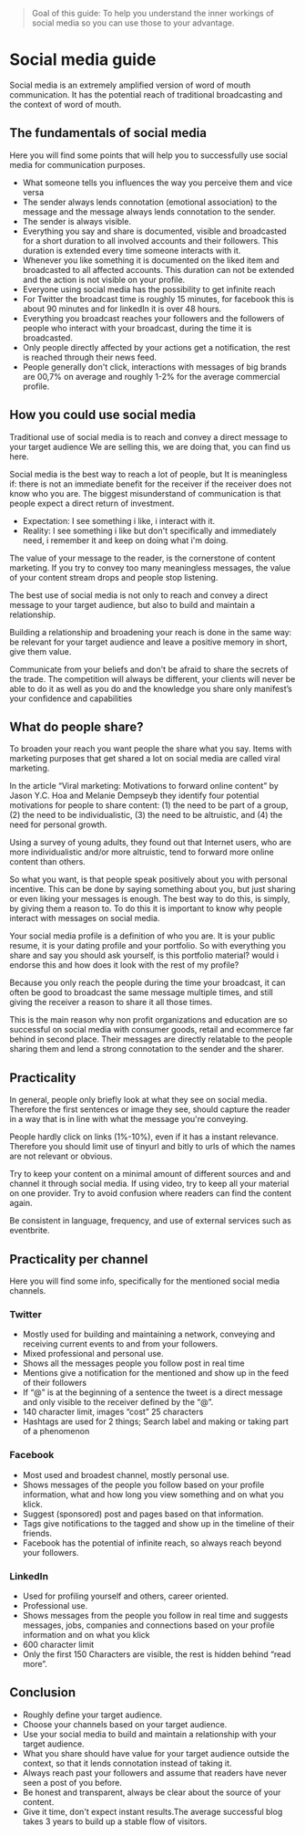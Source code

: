 > Goal of this guide: To help you understand the inner workings of social media so you can use those to your advantage.

# Social media guide

Social media is an extremely amplified version of word of mouth communication.
It has the potential reach of traditional broadcasting and the context of word of mouth.

## The fundamentals of social media

Here you will find some points that will help you to successfully use social media for communication purposes.

* What someone tells you influences the way you perceive them and vice versa
* The sender always lends connotation (emotional association) to the message and the message always lends connotation to the sender.
* The sender is always visible.
* Everything you say and share is documented, visible and broadcasted for a short duration to all involved accounts and their followers. This duration is extended every time someone interacts with it.
* Whenever you like something it is documented on the liked item and broadcasted to all affected accounts. This duration can not be extended and the action is not visible on your profile.
* Everyone using social media has the possibility to get infinite reach
* For Twitter the broadcast time is roughly 15 minutes, for facebook this is about 90 minutes and for linkedIn it is over 48 hours.
* Everything you broadcast reaches your followers and the followers of people who interact with your broadcast, during the time it is broadcasted.
* Only people directly affected by your actions get a notification, the rest is reached through their news feed.
* People generally don't click, interactions with messages of big brands are 00,7% on average and roughly 1-2% for the average commercial profile.

## How you could use social media

Traditional use of social media is to reach and convey a direct message to your target audience
We are selling this, we are doing that, you can find us here.

Social media is the best way to reach a lot of people, but It is meaningless if: there is not an immediate benefit for the receiver if the receiver does not know who you are. The biggest misunderstand of communication is that people expect a direct return of investment.

* Expectation: I see something i like, i interact with it.
* Reality: I see something i like but don't specifically and immediately need, i remember it and keep on doing what i'm doing.

The value of your message to the reader, is the cornerstone of content marketing. If you try to convey too many meaningless messages, the value of your content stream drops and people stop listening.

The best use of social media is not only to reach and convey a direct message to your target audience, but also to build and maintain a relationship.

Building a relationship and broadening your reach is done in the same way: be relevant for your target audience and leave a positive memory in short, give them value.

Communicate from your beliefs and don't be afraid to share the secrets of the trade. The competition will always be different, your clients will never be able to do it as well as you do and the knowledge you share only manifest’s your confidence and capabilities

## What do people share?

To broaden your reach you want people the share what you say. Items with marketing purposes that get shared a lot on social media are called viral marketing.

In the article “Viral marketing: Motivations to forward online content” by Jason Y.C. Hoa and Melanie Dempseyb they identify four potential motivations for people to share content: (1) the need to be part of a group, (2) the need to be individualistic, (3) the need to be altruistic, and (4) the need for personal growth.

Using a survey of young adults, they found out that Internet users, who are more individualistic and/or more altruistic, tend to forward more online content than others.

So what you want, is that people speak positively about you with personal incentive.
This can be done by saying something about you, but just sharing or even liking your messages is enough. The best way to do this, is simply, by giving them a reason to.
To do this it is important to know why people interact with messages on social media.

Your social media profile is a definition of who you are. It is your public resume, it is your dating profile and your portfolio. So with everything you share and say you should ask yourself, is this portfolio material? would i endorse this and how does it look with the rest of my profile?

Because you only reach the people during the time your broadcast, it can often be good to broadcast the same message multiple times, and still giving the receiver a reason to share it all those times.

This is the main reason why non profit organizations and education are so successful on social media with consumer goods, retail and ecommerce far behind in second place. Their messages are directly relatable to the people sharing them and lend a strong connotation to the sender and the sharer.

## Practicality

In general, people only briefly look at what they see on social media. Therefore the first sentences or image they see, should capture the reader in a way that is in line with what the message you're conveying.

People hardly click on links (1%-10%), even if it has a instant relevance.  Therefore you should limit use of tinyurl and bitly to urls of which the names are not relevant or obvious.

Try to keep your content on a minimal amount of different sources and and channel it through social media. If using video, try to keep all your material on one provider. Try to avoid confusion where readers can find the content again.

Be consistent in language, frequency, and use of external services such as eventbrite.

## Practicality per channel
Here you will find some info, specifically for the mentioned social media channels.

### Twitter

* Mostly used for building and maintaining a network, conveying and receiving current events to and from your followers.
* Mixed professional and personal use.
* Shows all the messages people you follow post in real time
* Mentions give a notification for the mentioned and show up in the feed of their followers
* If “@” is at the beginning of a sentence the tweet is a direct message and only visible to the receiver defined by the “@”.
* 140 character limit, images “cost” 25 characters
* Hashtags are used for 2 things; Search label and making or taking part of a phenomenon

### Facebook

* Most used and broadest channel, mostly personal use.
* Shows messages of the people you follow based on your profile information, what and how long you view something and on what you klick.
* Suggest (sponsored) post and pages based on that information.
* Tags give notifications to the tagged and show up in the timeline of their friends.
* Facebook has the potential of infinite reach, so always reach beyond your followers.

### LinkedIn

* Used for profiling yourself and others, career oriented.
* Professional use.
* Shows messages from the people you follow in real time and suggests messages, jobs, companies and connections based on your profile information and on what you klick
* 600 character limit
* Only the first 150 Characters are visible, the rest is hidden behind “read more”.

## Conclusion
* Roughly define your target audience.
* Choose your channels based on your target audience.
* Use your social media to build and maintain a relationship with your target audience.
* What you share should have value for your target audience outside the context, so that it lends connotation instead of taking it.
* Always reach past your followers and assume that  readers have never seen a post of you before.
* Be honest and transparent, always be clear about the source of your content.
* Give it time, don't expect instant results.The average successful blog takes 3 years to build up a stable flow of visitors.
